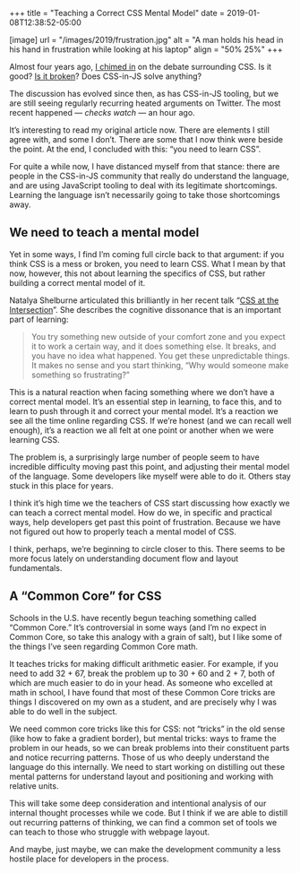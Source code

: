 +++
title = "Teaching a Correct CSS Mental Model"
date = 2019-01-08T12:38:52-05:00

[image]
  url = "/images/2019/frustration.jpg"
  alt = "A man holds his head in his hand in frustration while looking at his laptop"
  align = "50% 25%"
+++

Almost four years ago, [I chimed in](/posts/2015/05/against-css-in-js/) on the debate surrounding CSS.
Is it good? [Is it broken](/posts/2017/03/css-is-not-broken/)?
Does CSS-in-JS solve anything?

The discussion has evolved since then, as has CSS-in-JS tooling,
but we are still seeing regularly recurring heated arguments on Twitter.
The most recent happened — *checks watch* — an hour ago.

It’s interesting to read my original article now.
There are elements I still agree with, and some I don’t.
There are some that I now think were beside the point.
At the end, I concluded with this: “you need to learn CSS”.

For quite a while now, I have distanced myself from that stance:
there are people in the CSS-in-JS community that really do understand the language,
and are using JavaScript tooling to deal with its legitimate shortcomings.
Learning the language isn’t necessarily going to take those shortcomings away.

## We need to teach a mental model

Yet in some ways, I find I’m coming full circle back to that argument:
if you think CSS is a mess or broken, you need to learn CSS.
What I mean by that now, however, this not about learning the specifics of CSS,
but rather building a correct mental model of it.

Natalya Shelburne articulated this brilliantly in her recent talk “[CSS at the Intersection](https://www.youtube.com/watch?v=MJVRKmA83LU)”.
She describes the cognitive dissonance that is an important part of learning:

> You try something new outside of your comfort zone and you expect it to work a certain way,
> and it does something else.
> It breaks, and you have no idea what happened.
> You get these unpredictable things.
> It makes no sense and you start thinking,
> “Why would someone make something so frustrating?”

This is a natural reaction when facing something where we don’t have a correct mental model.
It’s an essential step in learning, to face this, and to learn to push through it
and correct your mental model.
It’s a reaction we see all the time online regarding CSS.
If we’re honest (and we can recall well enough),
it’s a reaction we all felt at one point or another when we were learning CSS.

The problem is, a surprisingly large number of people seem to have incredible difficulty moving past this point,
and adjusting their mental model of the language.
Some developers like myself were able to do it.
Others stay stuck in this place for years.

I think it’s high time we the teachers of CSS start discussing how exactly we can teach a correct mental model.
How do we, in specific and practical ways, help developers get past this point of frustration.
Because we have not figured out how to properly teach a mental model of CSS.

I think, perhaps, we’re beginning to circle closer to this. There seems to be more focus lately on understanding document flow and layout fundamentals.

## A “Common Core” for CSS

Schools in the U.S. have recently begun teaching something called “Common Core.”
It’s controversial in some ways
(and I’m no expect in Common Core, so take this analogy with a grain of salt),
but I like some of the things I’ve seen regarding Common Core math.

It teaches tricks for making difficult arithmetic easier.
For example, if you need to add 32 + 67, break the problem up to 30 + 60 and 2 + 7,
both of which are much easier to do in your head.
As someone who excelled at math in school,
I have found that most of these Common Core tricks are things I discovered on my own as a student,
and are precisely why I was able to do well in the subject.

We need common core tricks like this for CSS:
not “tricks” in the old sense (like how to fake a gradient border),
but mental tricks: ways to frame the problem in our heads,
so we can break problems into their constituent parts and notice recurring patterns.
Those of us who deeply understand the language do this internally.
We need to start working on distilling out these mental patterns for understand layout and positioning and working with relative units.

This will take some deep consideration
and intentional analysis of our internal thought processes while we code.
But I think if we are able to distill out recurring patterns of thinking,
we can find a common set of tools we can teach to those who struggle with webpage layout.

And maybe, just maybe, we can make the development community a less hostile place for developers in the process.
